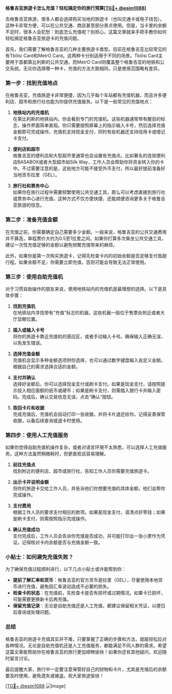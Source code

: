 **格鲁吉亚旅遊卡怎么充值？轻松搞定你的旅行预算[[TG💪+ @esim1088](https://t.me/s/esim1088)]**

去格鲁吉亚旅游，很多人都会选择购买当地的旅遊卡（也叫交通卡或电子钱包）。这种卡非常方便，可以在公共交通、商店甚至部分景点使用。但是，当卡里的余额不足时，很多人会犯愁：到底怎么充值呢？别担心，这篇文章就来手把手教你如何轻松搞定格鲁吉亚旅遊卡的充值问题。

首先，我们需要了解格鲁吉亚的几种主要旅遊卡类型。目前在格鲁吉亚比较常见的有Tbilisi Card和MetrO Card。这两种卡分别适用于不同的场景。Tbilisi Card主要用于首都第比利斯的公共交通，而MetrO Card则覆盖整个格鲁吉亚的地铁和公交系统。无论你选择哪一种卡，充值的方法大致相同，只是使用范围略有差异。

### 第一步：找到充值地点

在格鲁吉亚，充值旅遊卡非常便捷，因为几乎每个车站都有充值机器，而且许多便利店、超市和旅行社也能为你提供充值服务。以下是一些常见的充值地点：

1. **地铁站内的充值机**  
   在第比利斯的地铁站内，你会看到专门的充值机。这些机器通常带有醒目的标志，操作界面简单直观。你只需要按照屏幕上的指示输入卡号，然后选择充值金额即可完成操作。充值机支持现金支付，同时有些机器还支持信用卡或借记卡支付。

2. **便利店和超市**  
   格鲁吉亚的便利店和大型超市里通常也会设置有充值点。比如著名的连锁便利店BASABOX或者大型超市如Silk Way，工作人员会帮助你将资金转入你的卡中。不过需要注意的是，这些地方可能不接受外币支付，所以最好提前准备好当地货币拉里（GEL）。

3. **旅行社和票务中心**  
   如果你在旅行过程中需要频繁使用公共交通工具，那么可以考虑直接到旅行社或票务中心进行充值。这种方式不仅方便快捷，还能顺便咨询更多关于格鲁吉亚旅游的信息。

### 第二步：准备充值金额

在充值之前，你需要确定自己需要多少金额。一般来说，格鲁吉亚的公共交通费用并不算高，单程票价大约为0.5至1拉里之间。如果你打算多次乘坐公共交通工具，建议一次性充值足够的金额以避免频繁充值带来的麻烦。

此外，如果你是第一次购买旅遊卡，记得先检查卡内的初始余额是否足够支付首趟行程。如果余额不足，你需要立即充值，否则可能会导致无法正常使用。

### 第三步：使用自助充值机

对于习惯自助操作的朋友来说，使用地铁站内的充值机是最理想的选择。以下是具体步骤：

1. **找到充值机**  
   在地铁站内寻找带有“充值”标志的机器。这些机器一般位于售票处附近或者大厅显眼位置。

2. **插入或输入卡号**  
   将你的旅遊卡靠近充值机的感应区，或者手动输入卡号。确保输入正确无误，以免发生错误。

3. **选择充值金额**  
   充值机会显示多种金额选项供你选择，也可以通过数字键盘输入自定义金额。根据自己的需求选择合适的金额。

4. **支付并确认**  
   选择好金额后，你可以选择现金支付或刷卡支付。如果是现金支付，请按照提示投入相应面额的纸币或硬币；如果是刷卡支付，则需插入银行卡并输入密码。完成后，确认交易信息无误，点击“确认”按钮。

5. **取回卡片和收据**  
   完成充值后，充值机会自动打印一张收据，并将卡片退还给你。记得妥善保管收据，以备后续查询或退卡时使用。

### 第四步：使用人工充值服务

如果你觉得自助充值机操作复杂，或者对语言环境不太熟悉，可以选择人工充值服务。这种方法虽然稍微耗时，但更直观且容易理解。

1. **前往充值点**  
   找到附近的便利店、超市或旅行社，告知工作人员你需要充值旅遊卡。

2. **出示卡并说明金额**  
   将你的旅遊卡交给工作人员，并告诉他们你想要充值的具体金额。他们会帮你完成操作。

3. **支付费用**  
   根据工作人员的要求支付相应的款项。如果是现金支付，请清点好零钱；如果是刷卡支付，则需按照指示完成操作。

4. **确认充值成功**  
   支付完成后，工作人员会告诉你充值是否成功，并可能打印出一张小票作为凭证。记得核对卡内余额是否与充值金额一致。

### 小贴士：如何避免充值失败？

为了确保充值过程顺利进行，以下几点小贴士或许能帮到你：

- **提前了解汇率和货币**：格鲁吉亚的官方货币是拉里（GEL），尽量使用本地货币进行充值，避免因汇率波动造成不必要的损失。
- **检查卡的状态**：在充值前，先检查卡是否有损坏或过期情况。如果卡已损坏，可能需要更换新卡后再充值。
- **保留充值记录**：无论是自助充值还是人工充值，都建议保留相关凭证，以便日后查询或处理问题。

### 总结

格鲁吉亚的旅遊卡充值其实并不难，只要掌握了正确的步骤和方法，就能轻松应对各种情况。无论是自助充值机还是人工充值服务，都能满足不同人群的需求。希望这篇文章能帮助你在格鲁吉亚的旅行更加顺畅愉快！如果你还有其他疑问，欢迎随时留言讨论。

最后提醒大家，旅行中一定要注意保管好自己的财物和卡片，尤其是充值后的余额要及时使用，避免遗失或被盗。祝大家旅途愉快！

[[TG💪+ @esim1088](https://t.me/s/esim1088) ![Image](https://i.postimg.cc/4NQfJmqS/Snipaste-2025-05-13-00-14-12.png)]